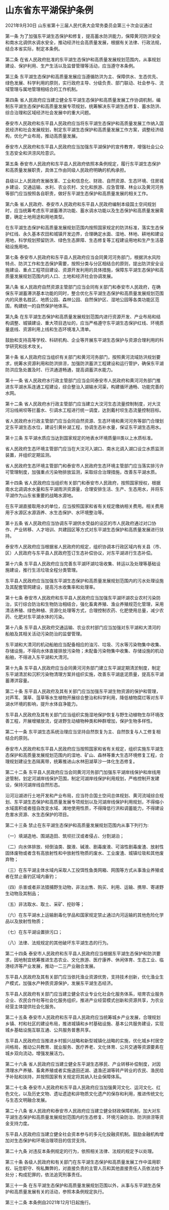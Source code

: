 # 山东省东平湖保护条例

2021年9月30日 山东省第十三届人民代表大会常务委员会第三十次会议通过

<!-- INFO END -->

第一条 为了加强东平湖生态保护和修复，提高蓄水防洪能力，保障黄河防洪安全和南水北调供水调水安全，推动经济社会高质量发展，根据有关法律、行政法规，结合本省实际，制定本条例。

第二条 在省人民政府批准的东平湖生态保护和高质量发展规划范围内，从事规划建设、保护利用、生产生活以及监督管理等活动，应当遵守本条例。

第三条 东平湖生态保护和高质量发展应当遵循防洪为主、保障供水、生态优先、绿色发展、科学利用的原则，实行政府主导、分级负责、部门联动、社会参与、流域管理与属地管理相结合的工作机制。

第四条 省人民政府应当建立健全东平湖生态保护和高质量发展工作协调机制，编制东平湖生态保护和高质量发展专项规划，统筹解决东平湖生态修复、蓄水防洪、综合治理和区域经济社会发展中的重大问题。

泰安市人民政府和东平县人民政府应当将东平湖生态保护和高质量发展工作纳入国民经济和社会发展规划，制定东平湖生态保护和高质量发展工作方案，调整经济结构，优化产业布局，推动高质量发展。

泰安市人民政府和东平县人民政府应当加强东平湖保护的宣传教育，增强社会公众生态安全和洪涝风险意识。

第五条 泰安市人民政府和东平县人民政府依照本条例规定，履行东平湖生态保护和高质量发展职责，具体工作由同级人民政府明确的机构承担。

县级以上人民政府发展改革、工业和信息化、财政、自然资源、生态环境、住房城乡建设、交通运输、水利、农业农村、文化和旅游、应急管理、林业以及黄河河务等部门应当按照各自职责，做好东平湖生态保护和高质量发展的相关工作。

第六条 省人民政府、泰安市人民政府和东平县人民政府编制本级国土空间规划时，应当统筹考虑东平湖蓄滞洪功能、蓄水调水功能以及生态保护和高质量发展需要，确定土地用途和用地类型。

在东平湖生态保护和高质量发展规划范围内按照国家规定的防洪标准，落实生态保护红线、永久基本农田和城镇开发边界，合理确定水面、湿地、林地、耕地和建设用地，科学规划预留防洪、绿色生态屏障、生态修复等工程建设用地和生产生活基础设施用地。

第七条 泰安市人民政府和东平县人民政府应当会同黄河河务部门，根据洪水风险特点、防洪工作和生态保护需要，按照分类与分区相结合的原则，提出防洪安全设施建设、重点工程项目建设、资源开发利用的具体措施，保障东平湖生态保护和高质量发展规划范围内的人口、土地和经济社会协调发展。

第八条 省人民政府自然资源主管部门应当会同有关部门和泰安市人民政府，在确保东平湖蓄滞洪基本功能的同时，整合优化东平湖生态保护和高质量发展规划范围内的风景名胜区、地质公园、森林公园、自然保护区、湿地公园等各类功能区范围，构建统一的自然保护地体系。

第九条 在东平湖生态保护和高质量发展规划范围内进行资源开发、产业布局和结构调整、城镇建设、重大项目选址的，应当严格遵守东平湖生态保护红线、环境质量底线、资源利用上线和生态环境准入清单。

鼓励和支持高等学校、科研机构、企业等开展东平湖生态保护与资源合理利用的科学研究和技术攻关。

第十条 省人民政府应当组织有关部门和黄河河务部门，按照黄河流域防洪规划要求，统筹水资源利用和防洪排涝，加强防洪蓄洪工程建设和运行管护，确保东平湖防洪应急处置及时、行洪通道畅通，提高调蓄洪水能力。

第十一条 省人民政府水行政主管部门应当会同泰安市人民政府和黄河河务部门推进东平湖水系连通工程建设，综合整治入湖输水河渠，构建循环通畅、功能完善的水网。

第十二条 省人民政府水行政主管部门应当建立大汶河生态流量控制制度，对大汶河沿线闸坝等拦蓄水、引调水工程进行统一调度，达到戴村坝生态流量控制目标。

省人民政府水行政主管部门应当会同自然资源、生态环境和黄河河务等部门合理划定东平湖生态水位，建设引黄补湖工程，协调生态补水量，保证东平湖生态用水。

第十三条 东平湖水质应当达到国家规定的地表水环境质量Ⅲ类以上水质标准。

省人民政府生态环境主管部门应当在大汶河入湖口、南水北调入湖口设立水质监测装置，并组织定期监测。

省人民政府生态环境主管部门和泰安市人民政府生态环境主管部门应当落实排污许可管理制度，加强重点污染物排放监测，采取综合治理措施，改善东平湖水质。

第十四条 省人民政府应当组织有关部门和泰安市人民政府，按照国家授权，根据南水北调调水水量和东平湖雨洪资源量，合理安排生活、生产、生态用水，并将东平湖作为山东省重要的战略水源地。

在东平湖直接取用水的单位，应当按照国家和省有关规定缴纳相关费用。相关费用用于水源区水源涵养、水生态保护、水环境整治等。

第十五条 省人民政府应当协调东平湖供水受益的设区的市人民政府通过对口协作、产业转移、人才培训、共建园区等方式对东平湖生态保护和高质量发展进行扶持。

泰安市人民政府应当根据省人民政府的规定，组织协调本行政区域内有关县（市、区）人民政府与东平县人民政府签订生态补偿协议，对东平湖进行生态补偿。

第十六条 东平县人民政府应当完善东平湖环湖垃圾收集、转运以及处理等基础设施建设，推行生活垃圾全程分类管理。

东平县人民政府应当加强东平湖生态保护和高质量发展规划范围内的污水处理设施及其配套管网建设，提高污水收集率和处理率。

第十七条 泰安市人民政府和东平县人民政府应当加强东平湖环湖农业农村污染防治，实行综合防治和生物防治相结合，强化畜禽养殖、渔业养殖规范化管理，采用清洁养殖、绿色种植、资源化处理等方式，合理控制农药、化肥使用总量，减少农药、化肥对东平湖水体的污染。

第十八条 东平县人民政府交通运输、农业农村部门应当加强对东平湖和大清河的船舶及其相关活动污染防治的监督管理。

东平湖和大清河的机动船舶应当配备相应的油污、垃圾、污水等污染物集中收集、存储设施，不得向水体直接排放污染物；未配备污染物集中收集、存储设施的机动船舶，不得进入东平湖和大清河。

第十九条 东平县人民政府应当会同黄河河务部门建立东平湖定期清淤制度，制定东平湖清淤和沉积污染物清理方案并组织实施，改善东平湖底泥质量，提高东平湖蓄滞洪容量。

第二十条 东平县人民政府及其有关部门应当加强东平湖生物资源的保护和管理，对芦苇、蒲草、菹草等水生植物开展综合整治和科学利用，降低植物腐烂等对东平湖水环境的影响，提升水体自净能力。

东平县人民政府及其有关部门应当组织实施湿地保护恢复与野生动植物生存环境改善工程，开展增殖放流，促进野生动植物种类和种群增加，保护生物多样性。

第二十一条 东平湖生态系统治理应当坚持自然恢复为主、自然恢复与人工修复相结合的原则。

泰安市人民政府和东平县人民政府应当按照国家和省有关规定，组织实施东平湖生态保护和高质量发展规划范围内的湿地、矿山、森林等重大生态环境修复工程，合理规划建设生态隔离带，统筹推进山水林田湖草沙一体化生态修复。

第二十二条 东平县人民政府应当会同黄河河务部门加强东平湖岸线保护和岸线用途管制，划定河湖岸线保护范围，制定河湖岸线保护利用规划，严格控制开发建设，保持河湖岸线自然形态。

沿河沿湖进行土地开发和产业布局，应当符合国土空间总体规划、黄河流域综合规划、东平湖生态保护和高质量发展专项规划以及河湖岸线保护利用规划，不得缩小水域面积或者擅自改变水域、滩地使用性质，不得降低行洪和调蓄能力，不得建设危害水资源、水生态保护的项目。

第二十三条 禁止在东平湖生态保护和高质量发展规划范围内从事下列行为:

（一）填湖造地、围湖造田、筑坝拦汊或者侵占、分割湖泊；

（二）向水体排放、倾倒油类、酸液、碱液、剧毒废液、可溶性剧毒废渣、放射性固体废物或者含有高放射性和中放射性物质的废水、工业废渣、城镇垃圾和其他废弃物；

（三）在东平湖主体水域内采取人工投饵性鱼类网箱、网围等方式从事渔业养殖或者在禁止垂钓区域内垂钓；

（四）杀害或者非法猎捕野生动物，非法出售、购买、利用、运输、携带、寄递野生动物及其制品；

（五）非法取水、取土、采矿、挖砂等；

（六）在东平湖水上运输剧毒化学品和国家规定禁止通过内河运输的其他危险化学品以及放射性物质；

（七）在东平湖设置排污口；

（八）法律、法规规定的其他破坏东平湖生态的行为。

第二十四条 泰安市人民政府和东平县人民政府应当根据东平湖生态保护和防洪要求，因地制宜统筹推进生态农业、文化旅游、医疗康养、休闲体育、生态工业、临港经济等产业发展，推动一二三产业融合发展。

东平县人民政府及其有关部门应当依托渔业资源优势，支持技术创新，优化渔业生产模式，加强水产种质资源保护，发展东平湖生态经济。

东平县人民政府有关部门应当建立健全农业专业化社会化服务体系，培育农业服务企业、农民合作社等社会化服务组织，推进产业经营模式创新和资源共享，为农业经营主体提供社会化服务。

第二十五条 泰安市人民政府和东平县人民政府应当统筹城乡产业发展，合理规划乡镇、村和社区的建设布局，推进城镇和乡村基础设施、基本公共服务建设，实现城乡基础设施互联互通、公共服务普惠共享。

东平县人民政府应当推进乡村振兴战略和新型城镇化战略的实施，优化城乡村居空间格局，推动公共教育、就业服务、医疗养老、文化体育、公共交通等资源要素在城乡双向流动，增强发展活力。

第二十六条 省人民政府应当建立健全东平湖生态移民、产业转移补偿制度，对因清理水产养殖、畜禽养殖或者实施退田还湖、退渔还湖等转产转业的农民、渔民给予补贴和扶持，并按照国家有关规定将其纳入社会保障体系。

第二十七条 泰安市人民政府和东平县人民政府应当加强黄河文化、运河文化、红色文化，以及历史文物、遗址遗迹和非物质文化遗产的保存和利用，推进传统文化与生态文明融合发展。

第二十八条 省人民政府和泰安市人民政府应当建立健全财政保障机制，加大对东平湖生态保护和高质量发展规划范围内的生态修复、环境污染防治、防洪排涝等资金支持力度。

东平县人民政府应当建立健全社会资本参与的多元化投融资机制。鼓励金融机构增加对生态保护和环境治理项目的信贷支持。

第二十九条 对违反本条例规定的行为，依照相关法律、法规的规定予以处理。

第三十条 各级人民政府和有关部门在东平湖生态保护和高质量发展工作中滥用职权、玩忽职守、徇私舞弊的，对直接负责的主管人员和其他直接责任人员依法给予处分；构成犯罪的，依法追究刑事责任。

第三十一条 在东平湖生态保护和高质量发展规划范围以外，从事与东平湖生态保护和高质量发展有关的活动，参照本条例规定执行。

第三十二条 本条例自2021年12月1日起施行。